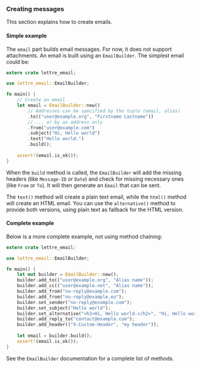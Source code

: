 ### Creating messages

This section explains how to create emails.

#### Simple example

The `email` part builds email messages. For now, it does not support attachments.
An email is built using an `EmailBuilder`. The simplest email could be:

```rust
extern crate lettre_email;

use lettre_email::EmailBuilder;

fn main() {
    // Create an email
    let email = EmailBuilder::new()
        // Addresses can be specified by the tuple (email, alias)
        .to(("user@example.org", "Firstname Lastname"))
        // ... or by an address only
        .from("user@example.com")
        .subject("Hi, Hello world")
        .text("Hello world.")
        .build();
    
    assert!(email.is_ok());
}
```

When the `build` method is called, the `EmailBuilder` will add the missing headers (like
`Message-ID` or `Date`) and check for missing necessary ones (like `From` or `To`). It will
then generate an `Email` that can be sent.

The `text()` method will create a plain text email, while the `html()` method will create an
HTML email. You can use the `alternative()` method to provide both versions, using plain text
as fallback for the HTML version.

#### Complete example

Below is a more complete example, not using method chaining:

```rust
extern crate lettre_email;

use lettre_email::EmailBuilder;

fn main() {
    let mut builder = EmailBuilder::new();
    builder.add_to(("user@example.org", "Alias name"));
    builder.add_cc(("user@example.net", "Alias name"));
    builder.add_from("no-reply@example.com");
    builder.add_from("no-reply@example.eu");
    builder.set_sender("no-reply@example.com");
    builder.set_subject("Hello world");
    builder.set_alternative("<h2>Hi, Hello world.</h2>", "Hi, Hello world.");
    builder.add_reply_to("contact@example.com");
    builder.add_header(("X-Custom-Header", "my header"));
    
    let email = builder.build();
    assert!(email.is_ok());
}
```

See the `EmailBuilder` documentation for a complete list of methods.

